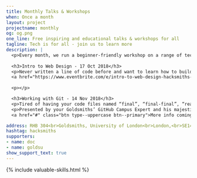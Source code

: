 ```yaml
---
title: Monthly Talks & Workshops
when: Once a month
layout: project
projectname: monthly
og: og.png
one_line: Free inspiring and educational talks & workshops for all
tagline: Tech is for all - join us to learn more
description: |
  <p>Every month, we run a beginner-friendly workshop on a range of technical topics which aim to inspire you to build awesome projects. Each one is completely free and open to everyone, with no skill required at all - just bring your laptop. Check out our Autumn Lineup below.<p>
  
  <h3>Intro to Web Design - 17 Oct 2018</h3>
  <p>Never written a line of code before and want to learn how to build a website? We'll show you the tips and techniques to build your own portfolio website or blog.</p>
  <a href="https://www.eventbrite.com/e/intro-to-web-design-hacksmiths-workshop-tickets-50224091610?aff=hacksmithsWebsite" class="btn type--uppercase btn--primary">Get Your Tickets Here</a>
  
  <p></p>

  <h3>Working with Git - 14 Nov 2018</h3>
  <p>Tired of having your code files named “final”, “final-final”, “really-really-final”? Annoyed when you accidentally delete that one line that made your entire app work and now you can’t figure out which one it was? Join us in learning how to git better with Git and GitHub, the piece of technology that would break all of the internet if it ceased to exist.</p>
  <p>Presented by your Goldsmiths’ GitHub Campus Expert and his majestic beard</p>
  <a href="#" class="btn type--uppercase btn--primary">More info coming soon</a>

address: RHB 304<br>Goldsmiths, University of London<br>London,<br>SE14 6AD
hashtag: hacksmiths
supporters:
- name: doc
- name: goldsu
show_support_text: true
---
```


{% include valuable-skills.html %}

